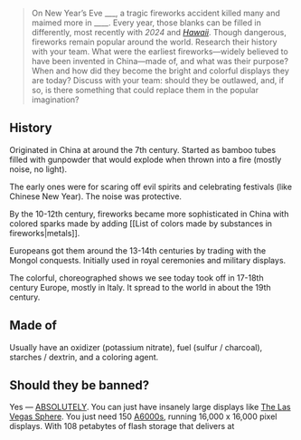 > On New Year’s Eve ___, a tragic fireworks accident killed many and maimed more in ____. Every year, those blanks can be filled in differently, most recently with *2024* and [_Hawaii_](https://apnews.com/article/hawaii-fireworks-explosion-culture-62e7e02fb018a8c29d4298c6f2804f1b). Though dangerous, fireworks remain popular around the world. Research their history with your team. What were the earliest fireworks—widely believed to have been invented in China—made of, and what was their purpose? When and how did they become the bright and colorful displays they are today? Discuss with your team: should they be outlawed, and, if so, is there something that could replace them in the popular imagination?

## History

Originated in China at around the 7th century. Started as bamboo tubes filled with gunpowder that would explode when thrown into a fire (mostly noise, no light).

The early ones were for scaring off evil spirits and celebrating festivals (like Chinese New Year). The noise was protective.

By the 10-12th century, fireworks became more sophisticated in China with colored sparks made by adding [[List of colors made by substances in fireworks|metals]].

Europeans got them around the 13-14th centuries by trading with the Mongol conquests. Initially used in royal ceremonies and military displays.

The colorful, choreographed shows we see today took off in 17-18th century Europe, mostly in Italy. It spread to the world in about the 19th century.
## Made of

Usually have an oxidizer (potassium nitrate), fuel (sulfur / charcoal), starches / dextrin, and a coloring agent.

## Should they be banned?

Yes — [ABSOLUTELY](https://en.wikipedia.org/wiki/List_of_fireworks_accidents_and_incidents_in_Sivakasi). You can just have insanely large displays like [The Las Vegas Sphere](https://maps.app.goo.gl/o4xzVa5fmC8rs48w6). You just need 150 [A6000s](https://www.nvidia.com/en-in/products/workstations/rtx-a6000/), running 16,000 x 16,000 pixel displays. With 108 petabytes of flash storage that delivers at 